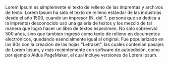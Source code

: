 Lorem Ipsum es simplemente el texto de relleno de las imprentas
y archivos de texto. Lorem Ipsum ha sido el texto de relleno estándar
de las industrias desde el año 1500, cuando un impresor (N. del T.
persona que se dedica a la imprenta) desconocido usó una galería de
textos y los mezcló de tal manera que logró hacer un libro de textos
especimen. No sólo sobrevivió 500 años, sino que tambien ingresó como
texto de relleno en documentos electrónicos, quedando esencialmente
igual al original. Fue popularizado en los 60s con la creación de las
hojas "Letraset", las cuales contenian pasajes de Lorem Ipsum, y más
recientemente con software de autoedición, como por ejemplo Aldus
PageMaker, el cual incluye versiones de Lorem Ipsum.